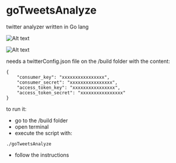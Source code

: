 # goTweetsAnalyze
twitter analyzer written in Go lang


![Alt text](https://raw.githubusercontent.com/arnaucode/goTweetsAnalyze/master/screen3.png "screen")

![Alt text](https://raw.githubusercontent.com/arnaucode/goTweetsAnalyze/master/screen2.png "screen")

needs a twitterConfig.json file on the /build folder with the content:
```
{
    "consumer_key": "xxxxxxxxxxxxxxxx",
    "consumer_secret": "xxxxxxxxxxxxxxxx",
    "access_token_key": "xxxxxxxxxxxxxxxx",
    "access_token_secret": "xxxxxxxxxxxxxxxx"
}

```

to run it:
- go to the /build folder
- open terminal
- execute the script with:
```
./goTweetsAnalyze
```
- follow the instructions
